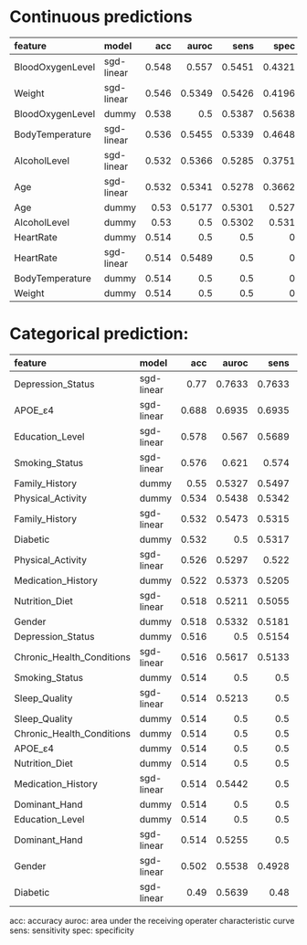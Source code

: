 # Continuous predictions

| feature          | model      |   acc |   auroc |   sens |   spec |     f1 |   bal_acc |
|:-----------------|:-----------|------:|--------:|-------:|-------:|-------:|----------:|
| BloodOxygenLevel | sgd-linear | 0.548 |  0.557  | 0.5451 | 0.4321 | 0.5399 |    0.5451 |
| Weight           | sgd-linear | 0.546 |  0.5349 | 0.5426 | 0.4196 | 0.5348 |    0.5426 |
| BloodOxygenLevel | dummy      | 0.538 |  0.5    | 0.5387 | 0.5638 | 0.5364 |    0.5387 |
| BodyTemperature  | sgd-linear | 0.536 |  0.5455 | 0.5339 | 0.4648 | 0.5324 |    0.5339 |
| AlcoholLevel     | sgd-linear | 0.532 |  0.5366 | 0.5285 | 0.3751 | 0.5149 |    0.5285 |
| Age              | sgd-linear | 0.532 |  0.5341 | 0.5278 | 0.3662 | 0.5152 |    0.5278 |
| Age              | dummy      | 0.53  |  0.5177 | 0.5301 | 0.527  | 0.5267 |    0.5301 |
| AlcoholLevel     | dummy      | 0.53  |  0.5    | 0.5302 | 0.531  | 0.5297 |    0.5302 |
| HeartRate        | dummy      | 0.514 |  0.5    | 0.5    | 0      | 0.3395 |    0.5    |
| HeartRate        | sgd-linear | 0.514 |  0.5489 | 0.5    | 0      | 0.3395 |    0.5    |
| BodyTemperature  | dummy      | 0.514 |  0.5    | 0.5    | 0      | 0.3395 |    0.5    |
| Weight           | dummy      | 0.514 |  0.5    | 0.5    | 0      | 0.3395 |    0.5    |

# Categorical prediction:

| feature                   | model      |   acc |   auroc |   sens |    spec |     f1 |   bal_acc |
|:--------------------------|:-----------|------:|--------:|-------:|--------:|-------:|----------:|
| Depression_Status         | sgd-linear | 0.77  |  0.7633 | 0.7633 | 0.5265  | 0.7528 |    0.7633 |
| APOE_ε4                   | sgd-linear | 0.688 |  0.6935 | 0.6935 | 0.885   | 0.6772 |    0.6935 |
| Education_Level           | sgd-linear | 0.578 |  0.567  | 0.5689 | 0.2432  | 0.5214 |    0.5689 |
| Smoking_Status            | sgd-linear | 0.576 |  0.621  | 0.574  | 0.5218  | 0.5718 |    0.574  |
| Family_History            | dummy      | 0.55  |  0.5327 | 0.5497 | 0.5389  | 0.5494 |    0.5497 |
| Physical_Activity         | dummy      | 0.534 |  0.5438 | 0.5342 | 0.5552  | 0.5322 |    0.5342 |
| Family_History            | sgd-linear | 0.532 |  0.5473 | 0.5315 | 0.5104  | 0.531  |    0.5315 |
| Diabetic                  | dummy      | 0.532 |  0.5    | 0.5317 | 0.5187  | 0.5311 |    0.5317 |
| Physical_Activity         | sgd-linear | 0.526 |  0.5297 | 0.522  | 0.3747  | 0.5128 |    0.522  |
| Medication_History        | dummy      | 0.522 |  0.5373 | 0.5205 | 0.4693  | 0.5195 |    0.5205 |
| Nutrition_Diet            | sgd-linear | 0.518 |  0.5211 | 0.5055 | 0.08163 | 0.3763 |    0.5055 |
| Gender                    | dummy      | 0.518 |  0.5332 | 0.5181 | 0.5267  | 0.5176 |    0.5181 |
| Depression_Status         | dummy      | 0.516 |  0.5    | 0.5154 | 0.4981  | 0.5138 |    0.5154 |
| Chronic_Health_Conditions | sgd-linear | 0.516 |  0.5617 | 0.5133 | 0.4037  | 0.4718 |    0.5133 |
| Smoking_Status            | dummy      | 0.514 |  0.5    | 0.5    | 0       | 0.3395 |    0.5    |
| Sleep_Quality             | sgd-linear | 0.514 |  0.5213 | 0.5    | 0       | 0.3395 |    0.5    |
| Sleep_Quality             | dummy      | 0.514 |  0.5    | 0.5    | 0       | 0.3395 |    0.5    |
| Chronic_Health_Conditions | dummy      | 0.514 |  0.5    | 0.5    | 0       | 0.3395 |    0.5    |
| APOE_ε4                   | dummy      | 0.514 |  0.5    | 0.5    | 0       | 0.3395 |    0.5    |
| Nutrition_Diet            | dummy      | 0.514 |  0.5    | 0.5    | 0       | 0.3395 |    0.5    |
| Medication_History        | sgd-linear | 0.514 |  0.5442 | 0.5    | 0       | 0.3395 |    0.5    |
| Dominant_Hand             | dummy      | 0.514 |  0.5    | 0.5    | 0       | 0.3395 |    0.5    |
| Education_Level           | dummy      | 0.514 |  0.5    | 0.5    | 0       | 0.3395 |    0.5    |
| Dominant_Hand             | sgd-linear | 0.514 |  0.5255 | 0.5    | 0       | 0.3395 |    0.5    |
| Gender                    | sgd-linear | 0.502 |  0.5538 | 0.4928 | 0.1125  | 0.3624 |    0.4928 |
| Diabetic                  | sgd-linear | 0.49  |  0.5639 | 0.48   | 0.07917 | 0.351  |    0.48   |

acc: accuracy
auroc: area under the receiving operater characteristic curve
sens: sensitivity
spec: specificity
